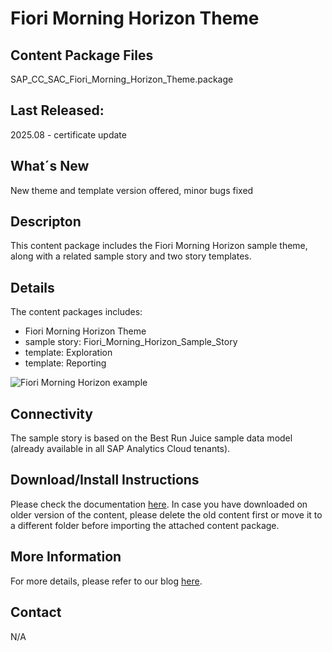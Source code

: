 # Fiori Morning Horizon Theme

## Content Package Files
SAP_CC_SAC_Fiori_Morning_Horizon_Theme.package

## Last Released:
2025.08 - certificate update

## What´s New
New theme and template version offered, minor bugs fixed

## Descripton
This content package includes the Fiori Morning Horizon sample theme, along with a related sample story and two story templates. 

## Details
The content packages includes:
* Fiori Morning Horizon Theme 
* sample story: Fiori_Morning_Horizon_Sample_Story
* template: Exploration
* template: Reporting

![Fiori Morning Horizon example](Fiori_Morning_Horizon_Theme_Screenshot.png)

## Connectivity
The sample story is based on the Best Run Juice sample data model (already available in all SAP Analytics Cloud tenants).

## Download/Install Instructions
Please check the documentation [here](https://help.sap.com/docs/SAP_ANALYTICS_CLOUD/42093f14b43c485fbe3adbbe81eff6c8/ef516563b3fe4c69b6f718f17ed94cdf.html).
In case you have downloaded on older version of the content, please delete the old content first or move it to a different folder before importing the attached content package. 

## More Information
For more details, please refer to our blog [here](https://community.sap.com/t5/technology-blogs-by-sap/horizon-theme-and-templates-for-stories-in-sap-analytics-cloud/ba-p/13657027).

## Contact
N/A

